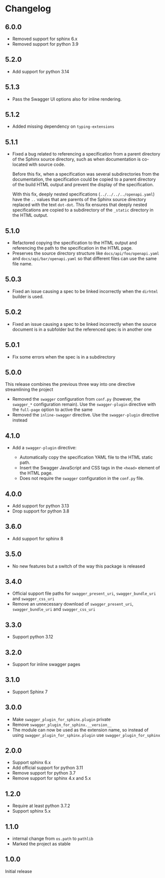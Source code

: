 # Changelog

## 6.0.0
* Removed support for sphinx 6.x
* Removed support for python 3.9

## 5.2.0

* Add support for python 3.14

## 5.1.3

* Pass the Swagger UI options also for inline rendering.

## 5.1.2

* Added missing dependency on `typing-extensions`

## 5.1.1

* Fixed a bug related to referencing a specification from a parent
  directory of the Sphinx source directory, such as when documentation
  is co-located with source code.

  Before this fix, when a specification was several subdirectories
  from the documentation, the specification could be copied to
  a parent directory of the build HTML output and prevent the display
  of the specification.

  With this fix, deeply nested specifications (`../../../../openapi.yaml`)
  have the `..` values that are parents of the Sphinx source directory
  replaced with the text `dot-dot`. This fix ensures that deeply
  nested specifications are copied to a subdirectory of the `_static`
  directory in the HTML output.

## 5.1.0

* Refactored copying the specification to the HTML output and
  referencing the path to the specification in the HTML page.
* Preserves the source directory structure like `docs/api/foo/openapi.yaml`
  and `docs/api/bar/openapi.yaml` so that different files can use
  the same file name.

## 5.0.3

* Fixed an issue causing a spec to be linked incorrectly when the `dirhtml` builder is used.

## 5.0.2

* Fixed an issue causing a spec to be linked incorrectly when the source document is in a subfolder
  but the referenced spec is in another one

## 5.0.1

* Fix some errors when the spec is in a subdirectory

## 5.0.0

This release combines the previous three way into one directive streamlining the project

* Removed the `swagger` configuration from `conf.py` (however, the `swagger_*` configuration remain).
  Use the `swagger-plugin` directive with the `full-page` option to active the same
* Removed the `inline-swagger` directive.
  Use the `swagger-plugin` directive instead

## 4.1.0

* Add a `swagger-plugin` directive:

  * Automatically copy the specification YAML file to the HTML static path.
  * Insert the Swagger JavaScript and CSS tags in the `<head>` element of the HTML page.
  * Does not require the `swagger` configuration in the `conf.py` file.

## 4.0.0

* Add support for python 3.13
* Drop support for python 3.8

## 3.6.0

* Add support for sphinx 8

## 3.5.0

* No new features but a switch of the way this package is released

## 3.4.0

* Official support file paths for `swagger_present_uri`, `swagger_bundle_uri` and `swagger_css_uri`
* Remove an unnecessary download of `swagger_present_uri`, `swagger_bundle_uri` and `swagger_css_uri`

## 3.3.0

* Support python 3.12

## 3.2.0

* Support for inline swagger pages

## 3.1.0

* Support Sphinx 7

## 3.0.0

* Make ``swagger_plugin_for_sphinx.plugin`` private
* Remove ``swagger_plugin_for_sphinx.__version__``
* The module can now be used as the extension name, so instead of using
  ``swagger_plugin_for_sphinx.plugin`` use ``swagger_plugin_for_sphinx``

## 2.0.0

* Support sphinx 6.x
* Add official support for python 3.11
* Remove support for python 3.7
* Remove support for sphinx 4.x and 5.x

## 1.2.0

* Require at least python 3.7.2
* Support sphinx 5.x

## 1.1.0

* internal change from ``os.path`` to ``pathlib``
* Marked the project as stable

## 1.0.0

Initial release
